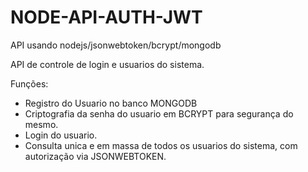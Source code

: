 # NODE-API-AUTH-JWT
API usando nodejs/jsonwebtoken/bcrypt/mongodb


API de controle de login e usuarios do sistema.

Funções:
  - Registro do Usuario no banco MONGODB
  - Criptografia da senha do usuario em BCRYPT para segurança do mesmo.
  - Login do usuario.
  - Consulta unica e em massa de todos os usuarios do sistema, com autorização via JSONWEBTOKEN.
